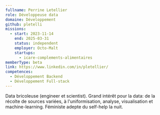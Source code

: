 ```yaml
---
fullname: Perrine Letellier
role: Développeuse data
domaine: Développement
github: pletelli
missions:
  - start: 2023-11-14
    end: 2025-03-31
    status: independent
    employer: Octo-Malt
    startups:
      - icare-complements-alimentaires
memberType: beta
link: https://www.linkedin.com/in/pletellier/
competences:
  - Développement Backend
  - Développement Full-stack
---
```

Data bricoleuse (engineer et scientist). Grand intérêt pour la data: de la récolte
  de sources variées, à l'uniformisation, analyse, visualisation et machine-learning.
  Féministe adepte du self-help la nuit.
